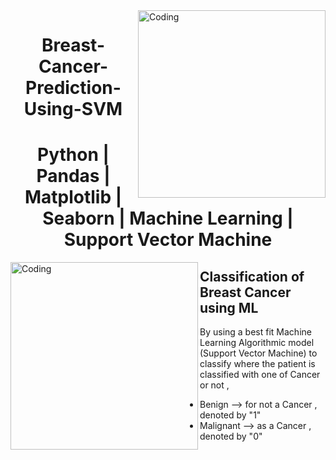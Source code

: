 <img align="right" alt="Coding" width="300" src="https://media.giphy.com/media/gutZ5Pm6Xl62eIf5RZ/giphy.gif">
<h1 align="center">Breast-Cancer-Prediction-Using-SVM</h1> 
<h1 align="center">Python | Pandas | Matplotlib | Seaborn | Machine Learning | Support Vector  Machine</h1>
<img align="left" alt="Coding" width="300" src="https://media.giphy.com/media/sCqnpiUFN228E/giphy.gif">

## Classification of Breast Cancer using ML 

By using a best fit Machine Learning Algorithmic model (Support Vector Machine) to classify where the patient is classified with one of Cancer or not ,
    
- Benign   --> for not a Cancer , denoted by  "1"
- Malignant --> as a Cancer , denoted by  "0"


